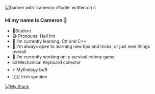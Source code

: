 ![banner with 'cameron o'toole' written on it](./CAMERON%20O’TOOLE.jpg)


### Hi my name is Cameron 👋

- 📝Student
- 😄 Pronouns: He/Him 
- 🌱 I’m currently learning: C# and C++
- 🤔 I'm always open to learning new tips and tricks, or just new things overall
- 🔭 I’m currently working on: a survival colony game
- ⌨️ Mechanical Keyboard collector
- ⚡ Mythology buff
- :ireland: Irish speaker

[![My Stack](https://skillicons.dev/icons?i=babel,blender,bootstrap,cs,css,dotnet,express,git,github,gitlab,html,js,jest,jquery,md,materialui,mongodb,nodejs,npm,postgres,postman,react,redux,ruby,sqlite,sequelize,tailwind,ts,unity,vercel,vscode&perline=4)](https://skillicons.dev)


